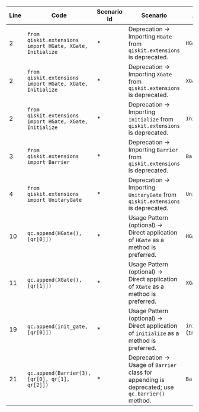 | Line | Code | Scenario Id | Scenario | Artifact | Refactoring |
|---|---|---|---|---|---|
| 2 | `from qiskit.extensions import HGate, XGate, Initialize` | * | Deprecation -> Importing `HGate` from `qiskit.extensions` is deprecated. | `HGate` | `from qiskit.circuit.library import HGate` |
| 2 | `from qiskit.extensions import HGate, XGate, Initialize` | * | Deprecation -> Importing `XGate` from `qiskit.extensions` is deprecated. | `XGate` | `from qiskit.circuit.library import XGate` |
| 2 | `from qiskit.extensions import HGate, XGate, Initialize` | * | Deprecation -> Importing `Initialize` from `qiskit.extensions` is deprecated. | `Initialize` | `from qiskit.circuit.library import Initialize` |
| 3 | `from qiskit.extensions import Barrier` | * | Deprecation -> Importing `Barrier` from `qiskit.extensions` is deprecated. | `Barrier` | `from qiskit.circuit.library import Barrier` |
| 4 | `from qiskit.extensions import UnitaryGate` | * | Deprecation -> Importing `UnitaryGate` from `qiskit.extensions` is deprecated. | `UnitaryGate` | `from qiskit.circuit.library import UnitaryGate` |
| 10 | `qc.append(HGate(), [qr[0]])` | * | Usage Pattern (optional) -> Direct application of `HGate` as a method is preferred. | `HGate()` | `qc.h(qr[0])` |
| 11 | `qc.append(XGate(), [qr[1]])` | * | Usage Pattern (optional) -> Direct application of `XGate` as a method is preferred. | `XGate()` | `qc.x(qr[1])` |
| 19 | `qc.append(init_gate, [qr[0]])` | * | Usage Pattern (optional) -> Direct application of `initialize` as a method is preferred. | `init_gate` (`Initialize`) | `qc.initialize(psi, [qr[0]])` |
| 21 | `qc.append(Barrier(3), [qr[0], qr[1], qr[2]])` | * | Deprecation -> Usage of `Barrier` class for appending is deprecated; use `qc.barrier()` method. | `Barrier(3)` | `qc.barrier(qr[0], qr[1], qr[2])` |